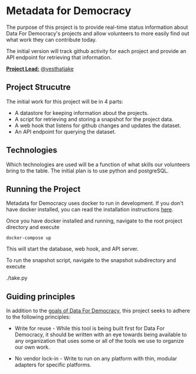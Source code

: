 # Metadata for Democracy

The purpose of this project is to provide real-time status information about Data For Democracy's projects and allow volunteers to more easily find out what work they can contribute today.

The initial version will track github activity for each project and provide an API endpoint for retrieving that information.

[**Project Lead:**](https://github.com/Data4Democracy/read-this-first/blob/master/lead-role-description.md) [@yesthatjake](https://datafordemocracy.slack.com/messages/@yesthatjake/) 

## Project Strucutre

The initial work for this project will be in 4 parts:

* A datastore for keeping information about the projects.
* A script for retrieving and storing a snapshot for the project data.
* A web hook that listens for github changes and updates the dataset.
* An API endpoint for querying the dataset.

## Technologies

Which technologies are used will be a function of what skills our volunteers bring to the table. The initial plan is to use python and postgreSQL.

## Running the Project

Metadata for Democracy uses docker to run in development. If you don't have docker installed, you can read the installation instructions [here](https://github.com/Data4Democracy/docker-scaffolding).

Once you have docker installed and running, navigate to the root project directory and execute

```docker-compose up```

This will start the database, web hook, and API server.

To run the snapshot script, navigate to the snapshot subdirectory and execute

./take.py

## Guiding principles

In addition to the [goals of Data For Democracy](http://datafordemocracy.org/about.html), this project seeks to adhere to the following principles:

* Write for reuse - While this tool is being built first for Data For Democracy, it should be written with an eye towards being available to any organization that uses some or all of the tools we use to organize our own work.

* No vendor lock-in - Write to run on any platform with thin, modular adapters for specific platforms.
